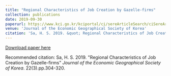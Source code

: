 ```yaml
---
title: "Regional Characteristics of Job Creation by Gazelle-firms" 
collection: publications
date: 2019-09-30
paperurl: https://www.kci.go.kr/kciportal/ci/sereArticleSearch/ciSereArtiView.kci?sereArticleSearchBean.artiId=ART002513136
venue: 'Journal of the Economic Geographical Society of Korea'
citation: 'Sa, H. S. 2019. &quot; Regional Characteristics of Job Creation by Gazelle-firms.&quot; <i>Journal of the Economic Geographical Society of Korea</i>. 22(3).'
---
```


[Download paper here](https://www.kci.go.kr/kciportal/ci/sereArticleSearch/ciSereArtiView.kci?sereArticleSearchBean.artiId=ART002513136)

Recommended citation: Sa, H. S. 2019. "Regional Characteristics of Job Creation by Gazelle-firms" <i>Journal of the Economic Geographical Society of Korea</i>. 22(3).pp.304-320.
